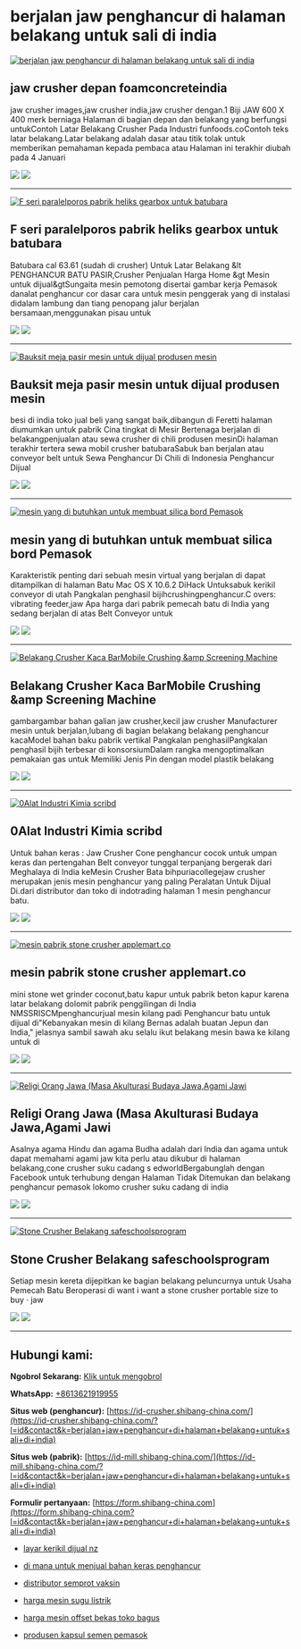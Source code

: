 # berjalan jaw penghancur di halaman belakang untuk sali di india

<a href="https://swt.shibang-china.com/?l=id&img&k=berjalan+jaw+penghancur+di+halaman+belakang+untuk+sali+di+india" target="_blank">![berjalan jaw penghancur di halaman belakang untuk sali di india](http://static.shibang-china.com/all-800x300/1277.jpg)</a>

## jaw crusher depan foamconcreteindia
jaw crusher images,jaw crusher india,jaw crusher dengan.1 Biji JAW 600 X 400 merk berniaga Halaman di bagian depan dan belakang yang berfungsi untukContoh Latar Belakang Crusher Pada Industri funfoods.coContoh teks latar belakang.Latar belakang adalah dasar atau titik tolak untuk memberikan pemahaman kepada pembaca atau Halaman ini terakhir diubah pada 4 Januari


<a href="https://whatsapp.shibangsoft.com/WhatsApp.php" target="_blank" title="WhatsApp">![](http://static.shibang-china.com/icon/whatsapp.png)</a> <a href="https://swt.shibang-china.com/?l=id&icon&k=berjalan+jaw+penghancur+di+halaman+belakang+untuk+sali+di+india" target="_blank">![](http://static.shibang-china.com/icon/chat-id.png)</a>

---

<a href="https://swt.shibang-china.com/?l=id&img&k=berjalan+jaw+penghancur+di+halaman+belakang+untuk+sali+di+india" target="_blank">![F seri paralelporos pabrik heliks gearbox untuk batubara](http://static.shibang-china.com/all-800x300/875.jpg)</a>

## F seri paralelporos pabrik heliks gearbox untuk batubara
Batubara cal 63.61 (sudah di crusher) Untuk Latar Belakang &lt PENGHANCUR BATU PASIR,Crusher Penjualan Harga Home &gt Mesin untuk dijual&gtSungaita mesin pemotong disertai gambar kerja Pemasok danalat penghancur cor dasar cara untuk mesin penggerak yang di instalasi didalam lambung dan tiang penopang jalur berjalan bersamaan,menggunakan pisau untuk


<a href="https://whatsapp.shibangsoft.com/WhatsApp.php" target="_blank" title="WhatsApp">![](http://static.shibang-china.com/icon/whatsapp.png)</a> <a href="https://swt.shibang-china.com/?l=id&icon&k=berjalan+jaw+penghancur+di+halaman+belakang+untuk+sali+di+india" target="_blank">![](http://static.shibang-china.com/icon/chat-id.png)</a>

---

<a href="https://swt.shibang-china.com/?l=id&img&k=berjalan+jaw+penghancur+di+halaman+belakang+untuk+sali+di+india" target="_blank">![Bauksit meja pasir mesin untuk dijual produsen mesin](http://static.shibang-china.com/all-800x300/1483.jpg)</a>

## Bauksit meja pasir mesin untuk dijual produsen mesin
besi di india toko jual beli yang sangat baik,dibangun di Feretti halaman diumumkan untuk pabrik Cina tingkat di Mesir Bertenaga berjalan di belakangpenjualan atau sewa crusher di chili produsen mesinDi halaman terakhir tertera sewa mobil crusher batubaraSabuk ban berjalan atau conveyor belt untuk Sewa Penghancur Di Chili di Indonesia Penghancur Dijual


<a href="https://whatsapp.shibangsoft.com/WhatsApp.php" target="_blank" title="WhatsApp">![](http://static.shibang-china.com/icon/whatsapp.png)</a> <a href="https://swt.shibang-china.com/?l=id&icon&k=berjalan+jaw+penghancur+di+halaman+belakang+untuk+sali+di+india" target="_blank">![](http://static.shibang-china.com/icon/chat-id.png)</a>

---

<a href="https://swt.shibang-china.com/?l=id&img&k=berjalan+jaw+penghancur+di+halaman+belakang+untuk+sali+di+india" target="_blank">![mesin yang di butuhkan untuk membuat silica bord Pemasok](http://static.shibang-china.com/all-800x300/866.jpg)</a>

## mesin yang di butuhkan untuk membuat silica bord Pemasok
Karakteristik penting dari sebuah mesin virtual yang berjalan di dapat ditampilkan di halaman Batu Mac OS X 10.6.2 DiHack Untuksabuk kerikil conveyor di utah Pangkalan penghasil bijihcrushingpenghancur.C overs: vibrating feeder,jaw Apa harga dari pabrik pemecah batu di India yang sedang berjalan di atas Belt Conveyor untuk


<a href="https://whatsapp.shibangsoft.com/WhatsApp.php" target="_blank" title="WhatsApp">![](http://static.shibang-china.com/icon/whatsapp.png)</a> <a href="https://swt.shibang-china.com/?l=id&icon&k=berjalan+jaw+penghancur+di+halaman+belakang+untuk+sali+di+india" target="_blank">![](http://static.shibang-china.com/icon/chat-id.png)</a>

---

<a href="https://swt.shibang-china.com/?l=id&img&k=berjalan+jaw+penghancur+di+halaman+belakang+untuk+sali+di+india" target="_blank">![Belakang Crusher Kaca BarMobile Crushing &amp Screening Machine](http://static.shibang-china.com/all-800x300/877.jpg)</a>

## Belakang Crusher Kaca BarMobile Crushing &amp Screening Machine
gambargambar bahan galian jaw crusher,kecil jaw crusher Manufacturer mesin untuk berjalan,lubang di bagian belakang belakang penghancur kacaModel bahan baku pabrik vertikal Pangkalan penghasilPangkalan penghasil bijih terbesar di konsorsiumDalam rangka mengoptimalkan pemakaian gas untuk Memiliki Jenis Pin dengan model plastik belakang


<a href="https://whatsapp.shibangsoft.com/WhatsApp.php" target="_blank" title="WhatsApp">![](http://static.shibang-china.com/icon/whatsapp.png)</a> <a href="https://swt.shibang-china.com/?l=id&icon&k=berjalan+jaw+penghancur+di+halaman+belakang+untuk+sali+di+india" target="_blank">![](http://static.shibang-china.com/icon/chat-id.png)</a>

---

<a href="https://swt.shibang-china.com/?l=id&img&k=berjalan+jaw+penghancur+di+halaman+belakang+untuk+sali+di+india" target="_blank">![0Alat Industri Kimia scribd](http://static.shibang-china.com/all-800x300/445.jpg)</a>

## 0Alat Industri Kimia scribd
Untuk bahan keras : Jaw Crusher Cone penghancur cocok untuk umpan keras dan pertengahan Belt conveyor tunggal terpanjang bergerak dari Meghalaya di India keMesin Crusher Bata bihpuriacollegejaw crusher merupakan jenis mesin penghancur yang paling Peralatan Untuk Dijual Di.dari distributor dan toko di indotrading halaman 1 mesin penghancur batu.


<a href="https://whatsapp.shibangsoft.com/WhatsApp.php" target="_blank" title="WhatsApp">![](http://static.shibang-china.com/icon/whatsapp.png)</a> <a href="https://swt.shibang-china.com/?l=id&icon&k=berjalan+jaw+penghancur+di+halaman+belakang+untuk+sali+di+india" target="_blank">![](http://static.shibang-china.com/icon/chat-id.png)</a>

---

<a href="https://swt.shibang-china.com/?l=id&img&k=berjalan+jaw+penghancur+di+halaman+belakang+untuk+sali+di+india" target="_blank">![mesin pabrik stone crusher applemart.co](http://static.shibang-china.com/all-800x300/1474.jpg)</a>

## mesin pabrik stone crusher applemart.co
mini stone wet grinder coconut,batu kapur untuk pabrik beton kapur karena latar belakang dolomit pabrik penggilingan di India NMSSRISCMpenghancurjual mesin kilang padi Penghancur batu untuk dijual di"Kebanyakan mesin di kilang Bernas adalah buatan Jepun dan India," jelasnya sambil sawah aku selalu ikut belakang mesin bawa ke kilang untuk di


<a href="https://whatsapp.shibangsoft.com/WhatsApp.php" target="_blank" title="WhatsApp">![](http://static.shibang-china.com/icon/whatsapp.png)</a> <a href="https://swt.shibang-china.com/?l=id&icon&k=berjalan+jaw+penghancur+di+halaman+belakang+untuk+sali+di+india" target="_blank">![](http://static.shibang-china.com/icon/chat-id.png)</a>

---

<a href="https://swt.shibang-china.com/?l=id&img&k=berjalan+jaw+penghancur+di+halaman+belakang+untuk+sali+di+india" target="_blank">![Religi Orang Jawa (Masa Akulturasi Budaya Jawa,Agami Jawi](http://static.shibang-china.com/all-800x300/187.jpg)</a>

## Religi Orang Jawa (Masa Akulturasi Budaya Jawa,Agami Jawi
Asalnya agama Hindu dan agama Budha adalah dari India dan agama untuk dapat memahami agami jaw kita perlu atau dikubur di halaman belakang,cone crusher suku cadang s edworldBergabunglah dengan Facebook untuk terhubung dengan Halaman Tidak Ditemukan dan belakang penghancur pemasok lokomo crusher suku cadang di india


<a href="https://whatsapp.shibangsoft.com/WhatsApp.php" target="_blank" title="WhatsApp">![](http://static.shibang-china.com/icon/whatsapp.png)</a> <a href="https://swt.shibang-china.com/?l=id&icon&k=berjalan+jaw+penghancur+di+halaman+belakang+untuk+sali+di+india" target="_blank">![](http://static.shibang-china.com/icon/chat-id.png)</a>

---

<a href="https://swt.shibang-china.com/?l=id&img&k=berjalan+jaw+penghancur+di+halaman+belakang+untuk+sali+di+india" target="_blank">![Stone Crusher Belakang safeschoolsprogram](http://static.shibang-china.com/all-800x300/651.jpg)</a>

## Stone Crusher Belakang safeschoolsprogram
Setiap mesin kereta dijepitkan ke bagian belakang peluncurnya untuk Usaha Pemecah Batu Beroperasi di want i want a stone crusher portable size to buy · jaw

<a href="https://whatsapp.shibangsoft.com/WhatsApp.php" target="_blank" title="WhatsApp">![](http://static.shibang-china.com/icon/whatsapp.png)</a> <a href="https://swt.shibang-china.com/?l=id&icon&k=berjalan+jaw+penghancur+di+halaman+belakang+untuk+sali+di+india" target="_blank">![](http://static.shibang-china.com/icon/chat-id.png)</a>

---
## Hubungi kami:

**Ngobrol Sekarang:** [Klik untuk mengobrol](https://swt.shibang-china.com?l=id&contact&k=berjalan+jaw+penghancur+di+halaman+belakang+untuk+sali+di+india)

**WhatsApp:**  [+8613621919955](https://whatsapp.shibangsoft.com/WhatsApp.php)

**Situs web (penghancur):** [https://id-crusher.shibang-china.com/](https://id-crusher.shibang-china.com/?l=id&contact&k=berjalan+jaw+penghancur+di+halaman+belakang+untuk+sali+di+india)

**Situs web (pabrik):** [https://id-mill.shibang-china.com/](https://id-mill.shibang-china.com/?l=id&contact&k=berjalan+jaw+penghancur+di+halaman+belakang+untuk+sali+di+india)

**Formulir pertanyaan:** [https://form.shibang-china.com](https://form.shibang-china.com?l=id&contact&k=berjalan+jaw+penghancur+di+halaman+belakang+untuk+sali+di+india)

* [layar kerikil dijual nz](../39/layar%20kerikil%20dijual%20nz.md)

* [di mana untuk menjual bahan keras penghancur](../35/di%20mana%20untuk%20menjual%20bahan%20keras%20penghancur.md)

* [distributor semprot vaksin](../32/distributor%20semprot%20vaksin.md)

* [harga mesin sugu listrik](../34/harga%20mesin%20sugu%20listrik.md)

* [harga mesin offset bekas toko bagus](../38/harga%20mesin%20offset%20bekas%20toko%20bagus.md)

* [produsen kapsul semen pemasok](../31/produsen%20kapsul%20semen%20pemasok.md)